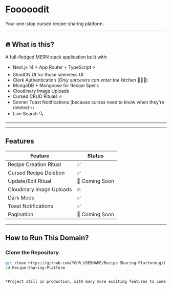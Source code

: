 # Fooooodit

Your one-stop cursed recipe-sharing platform.

---

## 🔥 What is this?
A full-fledged MERN stack application built with:

- Next.js 14 + App Router + TypeScript ⚡
- ShadCN UI for those seemless UI
- Clerk Authentication (*Only sorcerers can enter the kitchen* 🧑‍🍳💀)
- MongoDB + Mongoose for Recipe Spells
- Cloudinary Image Uploads
- Cursed CRUD Rituals 🔥
- Sonner Toast Notifications (because curses need to know when they're deleted 💀)
- Live Search 🔍

---


---

## Features

| Feature                  | Status        |
|--------------------------|---------------|
| Recipe Creation Ritual   | ✅ |
| Cursed Recipe Deletion   | ✅ |
| Update/Edit Ritual       | 🔮 Coming Soon |
| Cloudinary Image Uploads | 🔥 |
| Dark Mode               | ✅ |
| Toast Notifications      | ✅ |
| Pagination              | 🔮 Coming Soon |

---

## How to Run This Domain?

### Clone the Repository
```bash
git clone https://github.com/YOUR_USERNAME/Recipe-Sharing-Platform.git
cd Recipe-Sharing-Platform


*Project still in production, with many more exciting features to come!
